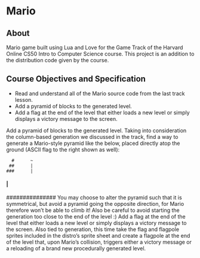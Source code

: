 # Mario

## About

Mario game built using Lua and Love for the Game Track of the Harvard Online CS50 Intro to Computer Science course. This project is an addition to the distribution code given by the course.

## Course Objectives and Specification

- Read and understand all of the Mario source code from the last track lesson.
- Add a pyramid of blocks to the generated level.
- Add a flag at the end of the level that either loads a new level or simply displays a victory message to the screen.

Add a pyramid of blocks to the generated level. Taking into consideration the column-based generation we discussed in the track, find a way to generate a Mario-style pyramid like the below, placed directly atop the ground (ASCII flag to the right shown as well):

      #      ~
     ##      |
    ###      |
   ####      |
 ###############
You may choose to alter the pyramid such that it is symmetrical, but avoid a pyramid going the opposite direction, for Mario therefore won’t be able to climb it! Also be careful to avoid starting the generation too close to the end of the level :)
Add a flag at the end of the level that either loads a new level or simply displays a victory message to the screen. Also tied to generation, this time take the flag and flagpole sprites included in the distro’s sprite sheet and create a flagpole at the end of the level that, upon Mario’s collision, triggers either a victory message or a reloading of a brand new procedurally generated level.
